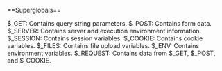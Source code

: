 ==Superglobals==

$_GET: Contains query string parameters.
$_POST: Contains form data.
$_SERVER: Contains server and execution environment information.
$_SESSION: Contains session variables.
$_COOKIE: Contains cookie variables.
$_FILES: Contains file upload variables.
$_ENV: Contains environment variables.
$_REQUEST: Contains data from $_GET, $_POST, and $_COOKIE.